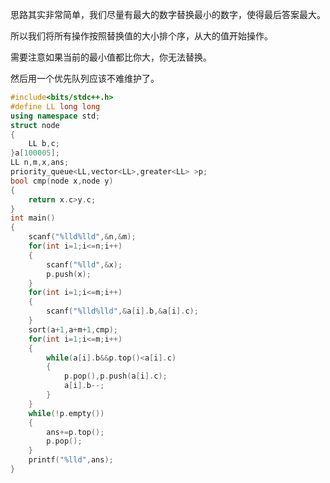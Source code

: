 思路其实非常简单，我们尽量有最大的数字替换最小的数字，使得最后答案最大。

所以我们将所有操作按照替换值的大小排个序，从大的值开始操作。

需要注意如果当前的最小值都比你大，你无法替换。

然后用一个优先队列应该不难维护了。


```cpp
#include<bits/stdc++.h>
#define LL long long
using namespace std;
struct node
{
    LL b,c;
}a[100005];
LL n,m,x,ans;
priority_queue<LL,vector<LL>,greater<LL> >p;
bool cmp(node x,node y)
{
    return x.c>y.c;
}
int main()
{
    scanf("%lld%lld",&n,&m);
    for(int i=1;i<=n;i++)
    {
        scanf("%lld",&x);
        p.push(x);
    }
    for(int i=1;i<=m;i++)
    {
        scanf("%lld%lld",&a[i].b,&a[i].c);
    }
    sort(a+1,a+m+1,cmp);
    for(int i=1;i<=m;i++)
    {
        while(a[i].b&&p.top()<a[i].c)
        {
            p.pop(),p.push(a[i].c);
            a[i].b--;
        }
    }
    while(!p.empty())
    {
        ans+=p.top();
        p.pop();
    }
    printf("%lld",ans);
}
```